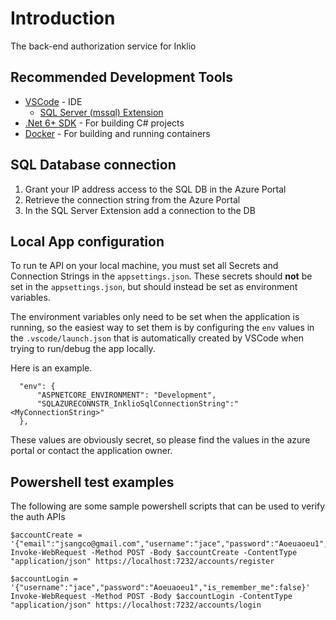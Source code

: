 # Introduction
The back-end authorization service for Inklio

## Recommended Development Tools

* [VSCode](https://code.visualstudio.com/) - IDE
  * [SQL Server (mssql) Extension](https://github.com/microsoft/vscode-mssql)
* [.Net 6+ SDK](https://dotnet.microsoft.com/en-us/download/visual-studio-sdks) - For building C# projects
* [Docker](https://docs.docker.com/get-docker/) - For building and running containers

## SQL Database connection

1. Grant your IP address access to the SQL DB in the Azure Portal
2. Retrieve the connection string from the Azure Portal
3. In the SQL Server Extension add a connection to the DB

## Local App configuration

To run te API on your local machine, you must set all Secrets and Connection Strings in the `appsettings.json`. These secrets should **not** be set in the `appsettings.json`, but should instead be set as environment variables.

The environment variables only need to be set when the application is running, so the easiest way to set them is by configuring the `env` values in the `.vscode/launch.json` that is automatically created by VSCode when trying to run/debug the app locally.

Here is an example.

```
  "env": {
      "ASPNETCORE_ENVIRONMENT": "Development",
      "SQLAZURECONNSTR_InklioSqlConnectionString":"<MyConnectionString>"
  },
```

These values are obviously secret, so please find the values in the azure portal or contact the application owner.

## Powershell test examples

The following are some sample powershell scripts that can be used to verify the auth APIs

```
$accountCreate = '{"email":"jsangco@gmail.com","username":"jace","password":"Aoeuaoeu1","confirm_password":"Aoeuaoeu1"}'
Invoke-WebRequest -Method POST -Body $accountCreate -ContentType "application/json" https://localhost:7232/accounts/register

$accountLogin = '{"username":"jace","password":"Aoeuaoeu1","is_remember_me":false}'
Invoke-WebRequest -Method POST -Body $accountLogin -ContentType "application/json" https://localhost:7232/accounts/login
```
